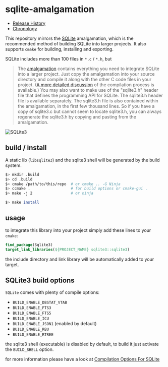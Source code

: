# sqlite-amalgamation
- [Release History](https://www.sqlite.org/changes.html)
- [Chronology](https://www.sqlite.org/chronology.html)

This repository mirrors the [SQLite](http://www.sqlite.org/download.html)
amalgamation, which is the recommended method of building SQLite into larger
projects.
It also supports `cmake` for building, installing and exporting.

SQLite includes more than 100 files in `*.c` / `*.h`, but
> The [amalgamation](http://www.sqlite.org/amalgamation.html) contains
> everything you need to integrate SQLite into a larger project. Just copy the
> amalgamation into your source directory and compile it along with the other C
> code files in your project.
> ([A more detailed discussion](http://www.sqlite.org/howtocompile.html) of the
> compilation process is available.) You may also want to make use of
> the "sqlite3.h" header file that defines the programming API for SQLite. The
> sqlite3.h header file is available separately. The sqlite3.h file is also
> contained within the amalgamation, in the first few thousand lines. So if you
> have a copy of sqlite3.c but cannot seem to locate sqlite3.h, you can always
> regenerate the sqlite3.h by copying and pasting from the amalgamation.

![SQLite3](http://www.sqlite.org/images/sqlite370_banner.gif)


## build / install
A static lib (`libsqlite3`) and the sqlite3 shell will be generated by the build
system.

```bash
$> mkdir .build
$> cd .build
$> cmake /path/to/this/repo  # or cmake .. -G Ninja
$> ccmake .                  # for build options or cmake-gui .
$> make -j 2                 # or ninja

$> make install
```

## usage
to integrate this library into your project simply add these lines to your
`cmake`:
```cmake
find_package(Sqlite3)
target_link_libraries(${PROJECT_NAME} sqlite3::sqlite3)
```

the include directory and link library will be automatically added to your target.


## SQLite3 build options
`SQLite` comes with plenty of compile options:

- `BUILD_ENABLE_DBSTAT_VTAB`
- `BUILD_ENABLE_FTS3`
- `BUILD_ENABLE_FTS5`
- `BUILD_ENABLE_ICU`
- `BUILD_ENABLE_JSON1` (enabled by default)
- `BUILD_ENABLE_RBU`
- `BUILD_ENABLE_RTREE`

the sqlite3 shell (executable) is disabled by default, to build it just
activate the `BUILD_SHELL` option.

for more information please have a look at [Compilation Options For
SQLite](https://www.sqlite.org/compile.html)

